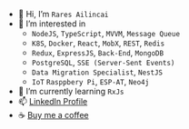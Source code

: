 - 👋 Hi, I’m `Rares Ailincai`
- 👀 I’m interested in 
  - `NodeJS`, `TypeScript`, `MVVM`, `Message Queue`
  - `K8S`, `Docker`, `React`, `MobX`, `REST`, `Redis` 
  - `Redux`, `ExpressJS`, `Back-End`, `MongoDB`
  - `PostgreSQL`, `SSE (Server-Sent Events)`
  - `Data Migration Specialist`, `NestJS`
  - `IoT` `Rasppbery Pi`, `ESP-AT`, `Neo4j`
- 🌱 I’m currently learning `RxJs`
- 📫 [LinkedIn Profile](https://www.linkedin.com/in/rares-ailincai-3339441a5/)
- ☕️ [Buy me a coffee](https://www.paypal.com/donate/?hosted_button_id=5GM8SZ2YNVK5Q)
